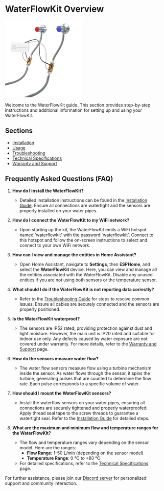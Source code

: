 # WaterFlowKit Overview

<img src="../.vuepress/public/images/waterflowkit/waterflowkit-product-shop.png" alt="WaterFlowKit Image" style="width: 50%;">


Welcome to the WaterFlowKit guide. This section provides step-by-step instructions and additional information for setting up and using your WaterFlowKit.

## Sections

- [Installation](installation.md)
- [Usage](usage.md)
- [Troubleshooting](troubleshooting.md)
- [Technical Specifications](technical-specifications.md)
- [Warranty and Support](warranty-and-support.md)

## Frequently Asked Questions (FAQ)

1. **How do I install the WaterFlowKit?**
   - Detailed installation instructions can be found in the [Installation Guide](installation.md). Ensure all connections are watertight and the sensors are properly installed on your water pipes.

2. **How do I connect the WaterFlowKit to my WiFi network?**
   - Upon starting up the kit, the WaterFlowKit emits a WiFi hotspot named 'waterflowkit' with the password 'waterflowkit'. Connect to this hotspot and follow the on-screen instructions to select and connect to your own WiFi network.

3. **How can I view and manage the entities in Home Assistant?**
   - Open Home Assistant, navigate to **Settings**, then **ESPHome**, and select the **WaterFlowKit** device. Here, you can view and manage all the entities associated with the WaterFlowKit. Disable any unused entities if you are not using both sensors or the temperature sensor.

4. **What should I do if the WaterFlowKit is not reporting data correctly?**
   - Refer to the [Troubleshooting Guide](troubleshooting.md) for steps to resolve common issues. Ensure all cables are securely connected and the sensors are properly positioned.

5. **Is the WaterFlowKit waterproof?**
   - The sensors are IP52 rated, providing protection against dust and light moisture. However, the main unit is IP20 rated and suitable for indoor use only. Any defects caused by water exposure are not covered under warranty. For more details, refer to the [Warranty and Support](warranty-and-support.md) page.

6. **How do the sensors measure water flow?**
   - The water flow sensors measure flow using a turbine mechanism inside the sensor. As water flows through the sensor, it spins the turbine, generating pulses that are counted to determine the flow rate. Each pulse corresponds to a specific volume of water.

7. **How should I mount the WaterFlowKit sensors?**
   - Install the waterflow sensors on your water pipes, ensuring all connections are securely tightened and properly waterproofed. Apply thread seal tape to the screw threads to guarantee a watertight seal. Refer to the [Installation Guide](installation.md) for detailed steps.

8. **What are the maximum and minimum flow and temperature ranges for the WaterFlowKit?**
   - The flow and temperature ranges vary depending on the sensor model. Here are the ranges:
     - **Flow Range**: 1-50 L/min (depending on the sensor model)
     - **Temperature Range**: 0 °C to +80 °C
   - For detailed specifications, refer to the [Technical Specifications](technical-specifications.md) page.

For further assistance, please join our [Discord server](https://smarthomeshop.io/discord) for personalized support and community interaction.